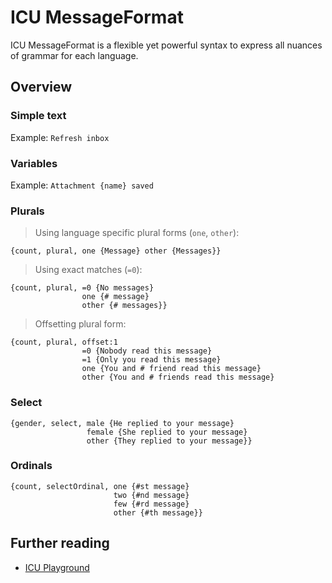 # ICU MessageFormat

ICU MessageFormat is a flexible yet powerful syntax to express all nuances of grammar for each language.

## Overview

### Simple text

Example: `Refresh inbox`

### Variables

Example: `Attachment {name} saved`

### Plurals
> Using language specific plural forms (`one`, `other`):

``` icu-message-format
{count, plural, one {Message} other {Messages}}
```

> Using exact matches (`=0`):

``` icu-message-format
{count, plural, =0 {No messages}
                one {# message}
                other {# messages}}
```

> Offsetting plural form:

``` icu-message-format
{count, plural, offset:1
                =0 {Nobody read this message}
                =1 {Only you read this message}
                one {You and # friend read this message}
                other {You and # friends read this message}
```

### Select

``` icu-message-format
{gender, select, male {He replied to your message}
                 female {She replied to your message}
                 other {They replied to your message}}
```

### Ordinals

``` icu-message-format
{count, selectOrdinal, one {#st message}
                       two {#nd message}
                       few {#rd message}
                       other {#th message}}
```

## Further reading

- [ICU Playground](https://format-message.github.io/icu-message-format-for-translators/editor.html)
